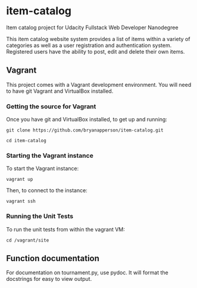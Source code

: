 # item-catalog
Item catalog project for Udacity Fullstack Web Developer Nanodegree

This item catalog website system provides a list of items within a
variety of categories as well as a user registration and
authentication system. Registered users have the ability to post,
edit and delete their own items.

## Vagrant

This project comes with a Vagrant development environment. You will need to
have git Vagrant and VirtualBox installed.

### Getting the source for Vagrant

Once you have git and VirtualBox installed, to get up and running:

`git clone https://github.com/bryanapperson/item-catalog.git`

`cd item-catalog`

### Starting the Vagrant instance

To start the Vagrant instance:

`vagrant up`

Then, to connect to the instance:

`vagrant ssh`

### Running the Unit Tests

To run the unit tests from within the vagrant VM:

`cd /vagrant/site`

## Function documentation

For documentation on tournament.py, use pydoc. It will format the docstrings
for easy to view output.
